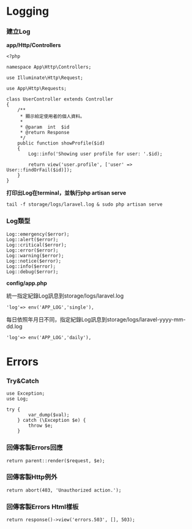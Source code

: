 # Logging

### 建立Log

**app/Http/Controllers**

```
<?php

namespace App\Http\Controllers;

use Illuminate\Http\Request;

use App\Http\Requests;

class UserController extends Controller
{
    /**
     * 顯示給定使用者的個人資料。
     *
     * @param  int  $id
     * @return Response
     */
    public function showProfile($id)
    {
        Log::info('Showing user profile for user: '.$id);

        return view('user.profile', ['user' => User::findOrFail($id)]);
    }
}
```

**打印出Log在terminal，並執行php artisan serve**

```
tail -f storage/logs/laravel.log & sudo php artisan serve
```

### Log類型

```
Log::emergency($error);
Log::alert($error);
Log::critical($error);
Log::error($error);
Log::warning($error);
Log::notice($error);
Log::info($error);
Log::debug($error);
```

**config/app.php**

統一指定紀錄Log訊息到storage/logs/laravel.log

```
'log'=> env('APP_LOG','single'),
```

每日依照年月日不同，指定紀錄Log訊息到storage/logs/laravel-yyyy-mm-dd.log

```
'log'=> env('APP_LOG','daily'),
```

# Errors

### Try&Catch

```
use Exception;
use Log;

try {
        var_dump($val);
    } catch (\Exception $e) {
        throw $e;
    }
```

### 回傳客製Errors回應

```
return parent::render($request, $e);
```

### 回傳客製Http例外

```
return abort(403, 'Unauthorized action.');
```

### 回傳客製Errors Html樣板

```
return response()->view('errors.503', [], 503);
```

 

